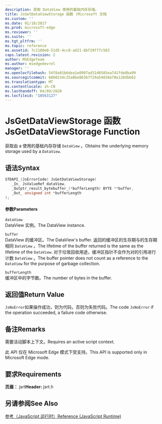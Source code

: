 ```yaml
---
description: 获取 DataView 使用的基础内存存储。
title: JsGetDataViewStorage 函数 |Microsoft 文档
ms.custom: ''
ms.date: 01/18/2017
ms.prod: microsoft-edge
ms.reviewer: ''
ms.suite: ''
ms.tgt_pltfrm: ''
ms.topic: reference
ms.assetid: 7c2180e0-51d5-4cc8-ad21-8bf29ff7c583
caps.latest.revision: 2
author: MSEdgeTeam
ms.author: msedgedevrel
manager: ''
ms.openlocfilehash: 54f8a91b6dea1e0997ad31d6585ea741fde8ba99
ms.sourcegitcommit: 6860234c25a8be863b7f29a54838e78e120dbb62
ms.translationtype: MT
ms.contentlocale: zh-CN
ms.lasthandoff: 04/09/2020
ms.locfileid: "10563127"
---
```

# <span data-ttu-id="0d408-103">JsGetDataViewStorage 函数</span><span class="sxs-lookup"><span data-stu-id="0d408-103">JsGetDataViewStorage Function</span></span>
<span data-ttu-id="0d408-104">获取由 a 使用的基础内存存储 `DataView` 。</span><span class="sxs-lookup"><span data-stu-id="0d408-104">Obtains the underlying memory storage used by a `DataView`.</span></span>  
  
## <span data-ttu-id="0d408-105">语法</span><span class="sxs-lookup"><span data-stu-id="0d408-105">Syntax</span></span>  
  
```cpp  
STDAPI_(JsErrorCode) JsGetDataViewStorage(  
   _In_ JsValueRef dataView,  
   _Outptr_result_bytebuffer_(*bufferLength) BYTE **buffer,  
   _Out_ unsigned int *bufferLength  
);  
```  
  
#### <span data-ttu-id="0d408-106">参数</span><span class="sxs-lookup"><span data-stu-id="0d408-106">Parameters</span></span>  
 `dataView`  
 <span data-ttu-id="0d408-107">DataView 实例。</span><span class="sxs-lookup"><span data-stu-id="0d408-107">The DataView instance.</span></span>  
  
 `buffer`  
 <span data-ttu-id="0d408-108">DataView 的缓冲区。</span><span class="sxs-lookup"><span data-stu-id="0d408-108">The DataView's buffer.</span></span> <span data-ttu-id="0d408-109">返回的缓冲区的生存期与的生存期相同 `DataView` 。</span><span class="sxs-lookup"><span data-stu-id="0d408-109">The lifetime of the buffer returned is the same as the lifetime of the `DataView`.</span></span> <span data-ttu-id="0d408-110">对于垃圾回收用途，缓冲区指针不会作为对的引用进行计数 `DataView` 。</span><span class="sxs-lookup"><span data-stu-id="0d408-110">The buffer pointer does not count as a reference to the `DataView` for the purpose of garbage collection.</span></span>  
  
 `bufferLength`  
 <span data-ttu-id="0d408-111">缓冲区中的字节数。</span><span class="sxs-lookup"><span data-stu-id="0d408-111">The number of bytes in the buffer.</span></span>  
  
## <span data-ttu-id="0d408-112">返回值</span><span class="sxs-lookup"><span data-stu-id="0d408-112">Return Value</span></span>  
 <span data-ttu-id="0d408-113">`JsNoError`如果操作成功，则为代码，否则为失败代码。</span><span class="sxs-lookup"><span data-stu-id="0d408-113">The code `JsNoError` if the operation succeeded, a failure code otherwise.</span></span>  
  
## <span data-ttu-id="0d408-114">备注</span><span class="sxs-lookup"><span data-stu-id="0d408-114">Remarks</span></span>  
 <span data-ttu-id="0d408-115">需要活动脚本上下文。</span><span class="sxs-lookup"><span data-stu-id="0d408-115">Requires an active script context.</span></span>  
  
 <span data-ttu-id="0d408-116">此 API 仅在 Microsoft Edge 模式下受支持。</span><span class="sxs-lookup"><span data-stu-id="0d408-116">This API is supported only in Microsoft Edge mode.</span></span>  
  
## <span data-ttu-id="0d408-117">要求</span><span class="sxs-lookup"><span data-stu-id="0d408-117">Requirements</span></span>  
 <span data-ttu-id="0d408-118">**页眉：** jsrt</span><span class="sxs-lookup"><span data-stu-id="0d408-118">**Header:** jsrt.h</span></span>  
  
## <span data-ttu-id="0d408-119">另请参阅</span><span class="sxs-lookup"><span data-stu-id="0d408-119">See Also</span></span>  
 [<span data-ttu-id="0d408-120">参考（JavaScript 运行时）</span><span class="sxs-lookup"><span data-stu-id="0d408-120">Reference (JavaScript Runtime)</span></span>](../chakra-hosting/reference-javascript-runtime.md)